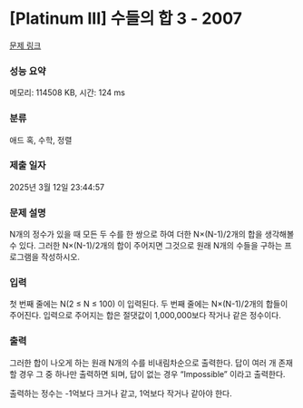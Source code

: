 # [Platinum III] 수들의 합 3 - 2007 

[문제 링크](https://www.acmicpc.net/problem/2007) 

### 성능 요약

메모리: 114508 KB, 시간: 124 ms

### 분류

애드 혹, 수학, 정렬

### 제출 일자

2025년 3월 12일 23:44:57

### 문제 설명

<p>N개의 정수가 있을 때 모든 두 수를 한 쌍으로 하여 더한 N×(N-1)/2개의 합을 생각해볼 수 있다. 그러한 N×(N-1)/2개의 합이 주어지면 그것으로 원래 N개의 수들을 구하는 프로그램을 작성하시오.</p>

### 입력 

 <p>첫 번째 줄에는 N(2 ≤ N ≤ 100) 이 입력된다. 두 번째 줄에는 N×(N-1)/2개의 합들이 주어진다. 입력으로 주어지는 합은 절댓값이 1,000,000보다 작거나 같은 정수이다.</p>

### 출력 

 <p>그러한 합이 나오게 하는 원래 N개의 수를 비내림차순으로 출력한다. 답이 여러 개 존재 할 경우 그 중 하나만 출력하면 되며, 답이 없는 경우 “Impossible” 이라고 출력한다.</p>

<p>출력하는 정수는 -1억보다 크거나 같고, 1억보다 작거나 같아야 한다.</p>

